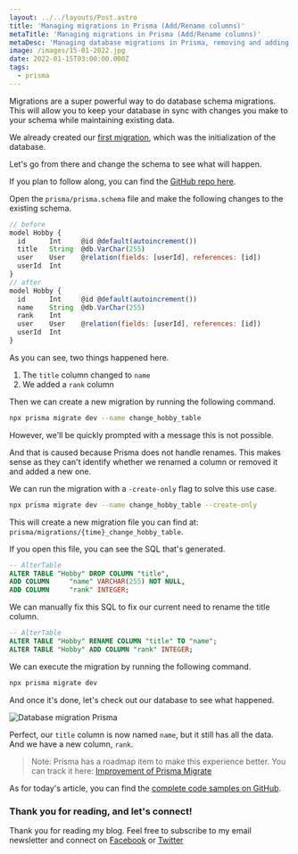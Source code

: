 ```yaml
---
layout: ../../layouts/Post.astro
title: 'Managing migrations in Prisma (Add/Rename columns)'
metaTitle: 'Managing migrations in Prisma (Add/Rename columns)'
metaDesc: 'Managing database migrations in Prisma, removing and adding columns'
image: /images/15-01-2022.jpg
date: 2022-01-15T03:00:00.000Z
tags:
  - prisma
---
```


Migrations are a super powerful way to do database schema migrations.
This will allow you to keep your database in sync with changes you make to your schema while maintaining existing data.

We already created our [first migration](https://daily-dev-tips.com/posts/set-up-a-local-prisma-instance/), which was the initialization of the database.

Let's go from there and change the schema to see what will happen.

If you plan to follow along, you can find the [GitHub repo here](https://github.com/rebelchris/local-prisma/tree/part-1).

Open the `prisma/prisma.schema` file and make the following changes to the existing schema.

```js
// before
model Hobby {
  id      Int     @id @default(autoincrement())
  title   String  @db.VarChar(255)
  user    User    @relation(fields: [userId], references: [id])
  userId  Int
}
// after
model Hobby {
  id      Int     @id @default(autoincrement())
  name    String  @db.VarChar(255)
  rank    Int
  user    User    @relation(fields: [userId], references: [id])
  userId  Int
}
```

As you can see, two things happened here.

1. The `title` column changed to `name`
2. We added a `rank` column

Then we can create a new migration by running the following command.

```bash
npx prisma migrate dev --name change_hobby_table
```

However, we'll be quickly prompted with a message this is not possible.

And that is caused because Prisma does not handle renames. This makes sense as they can't identify whether we renamed a column or removed it and added a new one.

We can run the migration with a `-create-only` flag to solve this use case.

```bash
npx prisma migrate dev --name change_hobby_table --create-only
```

This will create a new migration file you can find at: `prisma/migrations/{time}_change_hobby_table`.

If you open this file, you can see the SQL that's generated.

```sql
-- AlterTable
ALTER TABLE "Hobby" DROP COLUMN "title",
ADD COLUMN     "name" VARCHAR(255) NOT NULL,
ADD COLUMN     "rank" INTEGER;
```

We can manually fix this SQL to fix our current need to rename the title column.

```sql
-- AlterTable
ALTER TABLE "Hobby" RENAME COLUMN "title" TO "name";
ALTER TABLE "Hobby" ADD COLUMN "rank" INTEGER;
```

We can execute the migration by running the following command.

```bash
npx prisma migrate dev
```

And once it's done, let's check out our database to see what happened.

![Database migration Prisma](https://cdn.hashnode.com/res/hashnode/image/upload/v1641364746131/2OV5VasrB.png)

Perfect, our `title` column is now named `name`, but it still has all the data.
And we have a new column, `rank`.

> Note: Prisma has a roadmap item to make this experience better. You can track it here: [Improvement of Prisma Migrate](https://www.notion.so/Improvement-to-Prisma-Migrate-for-better-handling-of-field-renames-9e46e2553419437684fbe41fe33369bc)

As for today's article, you can find the [complete code samples on GitHub](https://github.com/rebelchris/local-prisma/tree/part-2).

### Thank you for reading, and let's connect!

Thank you for reading my blog. Feel free to subscribe to my email newsletter and connect on [Facebook](https://www.facebook.com/DailyDevTipsBlog) or [Twitter](https://twitter.com/DailyDevTips1)
